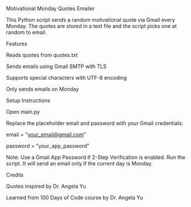 Motivational Monday Quotes Emailer

This Python script sends a random motivational quote via Gmail every Monday. The quotes are stored in a text file and the script picks one at random to email.


Features

Reads quotes from quotes.txt

Sends emails using Gmail SMTP with TLS

Supports special characters with UTF-8 encoding

Only sends emails on Monday

Setup Instructions


Open main.py


Replace the placeholder email and password with your Gmail credentials:

email = "your_email@gmail.com"

password = "your_app_password"


Note: Use a Gmail App Password if 2-Step Verification is enabled.
Run the script. It will send an email only if the current day is Monday.


Credits

Quotes inspired by Dr. Angela Yu

Learned from 100 Days of Code course by Dr. Angela Yu
